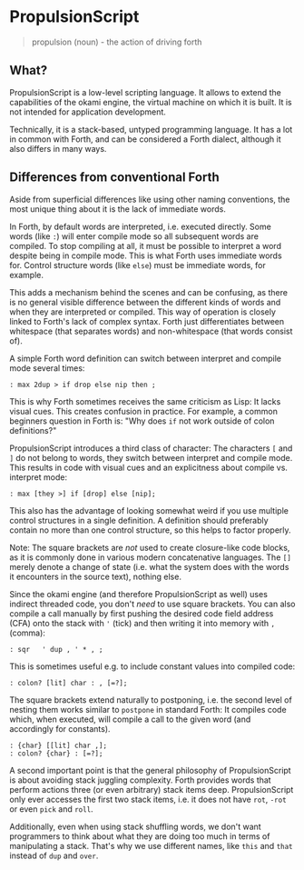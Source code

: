 # PropulsionScript

> propulsion (noun) - the action of driving forth

## What?

PropulsionScript is a low-level scripting language.
It allows to extend the capabilities of the okami engine, the virtual machine on which it is built.
It is not intended for application development.

Technically, it is a stack-based, untyped programming language.
It has a lot in common with Forth, and can be considered a Forth dialect, although it also differs in many ways.

## Differences from conventional Forth

Aside from superficial differences like using other naming conventions, the most unique thing about it is the lack of immediate words.

In Forth, by default words are interpreted, i.e. executed directly.
Some words (like `:`) will enter compile mode so all subsequent words are compiled.
To stop compiling at all, it must be possible to interpret a word despite being in compile mode.
This is what Forth uses immediate words for.
Control structure words (like `else`) must be immediate words, for example.

This adds a mechanism behind the scenes and can be confusing, as there is no general visible difference between the different kinds of words and when they are interpreted or compiled.
This way of operation is closely linked to Forth's lack of complex syntax.
Forth just differentiates between whitespace (that separates words) and non-whitespace (that words consist of).

A simple Forth word definition can switch between interpret and compile mode several times:

```
: max 2dup > if drop else nip then ;
```

This is why Forth sometimes receives the same criticism as Lisp:
It lacks visual cues.
This creates confusion in practice.
For example, a common beginners question in Forth is: "Why does `if` not work outside of colon definitions?"

PropulsionScript introduces a third class of character:
The characters `[` and `]` do not belong to words, they switch between interpret and compile mode.
This results in code with visual cues and an explicitness about compile vs. interpret mode:

```
: max [they >] if [drop] else [nip];
```

This also has the advantage of looking somewhat weird if you use multiple control structures in a single definition.
A definition should preferably contain no more than one control structure, so this helps to factor properly.

Note: The square brackets are *not* used to create closure-like code blocks, as it is commonly done in various modern concatenative languages.
The `[]` merely denote a change of state (i.e. what the system does with the words it encounters in the source text), nothing else.

Since the okami engine (and therefore PropulsionScript as well) uses indirect threaded code, you don't *need* to use square brackets.
You can also compile a call manually by first pushing the desired code field address (CFA) onto the stack with `'` (tick) and then writing it into memory with `,` (comma):

    : sqr   ' dup , ' * , ;

This is sometimes useful e.g. to include constant values into compiled code:

    : colon? [lit] char : , [=?];

The square brackets extend naturally to postponing, i.e. the second level of nesting them works similar to `postpone` in standard Forth:
It compiles code which, when executed, will compile a call to the given word (and accordingly for constants).

    : {char} [[lit] char ,];
    : colon? {char} : [=?];

A second important point is that the general philosophy of PropulsionScript is about avoiding stack juggling complexity.
Forth provides words that perform actions three (or even arbitrary) stack items deep.
PropulsionScript only ever accesses the first two stack items, i.e. it does not have `rot`, `-rot` or even `pick` and `roll`.

Additionally, even when using stack shuffling words, we don't want programmers to think about what they are doing too much in terms of manipulating a stack.
That's why we use different names, like `this` and `that` instead of `dup` and `over`.

